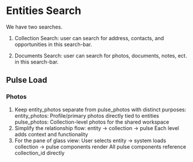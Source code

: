 # Entities Search

We have two searches.  

1. Collection Search: user can search for address, contacts, and opportunities in this search-bar.

2. Documents Search: user can search for photos, documents, notes, ect. in this search-bar.

## Pulse Load

### Photos

1. Keep entity_photos separate from pulse_photos with distinct purposes:
    entity_photos: Profile/primary photos directly tied to entities
    pulse_photos: Collection-level photos for the shared workspace
2. Simplify the relationship flow:
    entity → collection → pulse
    Each level adds context and functionality
3. For the pane of glass view:
    User selects entity → system loads collection → pulse components render
    All pulse components reference collection_id directly


